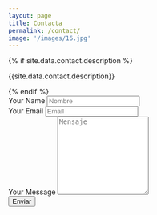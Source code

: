 ```yaml
---
layout: page
title: Contacta
permalink: /contact/
image: '/images/16.jpg'
---
```


<div class="form-box">
  <div class="contact-head">
    {% if site.data.contact.description %}
      <p class="contact-description">{{site.data.contact.description}}</p>
    {% endif %}
  </div>
  <form class="form" action="{% if site.data.contact.email %}https://formspree.io/f/{{site.data.contact.email}}{% else %}#{% endif %}" method="POST">
    <div class="form__group">
      <label class="form__label screen-reader-text" for="form-name">Your Name</label>
      <input class="form__input" id="form-name" type="text" name="name" placeholder="Nombre" required>
    </div>
    <div class="form__group">
      <label class="form__label screen-reader-text" for="form-email">Your Email</label>
      <input class="form__input" id="form-email" type="email" name="_replyto" placeholder="Email" required>
    </div>
    <div class="form__group">
      <label class="form__label screen-reader-text" for="form-text">Your Message</label>
      <textarea class="form__input" id="form-text" name="text" rows="10" placeholder="Mensaje" required></textarea>
    </div>
    <div class="form__group">
      <button class="button button--primary" type="submit">Enviar</button>
    </div>
  </form>
</div>